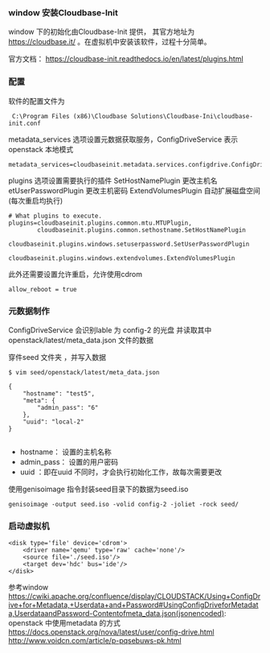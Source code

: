 ### window 安装Cloudbase-Init

window 下的初始化由Cloudbase-Init 提供， 其官方地址为 https://cloudbase.it/ 。在虚拟机中安装该软件，过程十分简单。

官方文档： https://cloudbase-init.readthedocs.io/en/latest/plugins.html

###  配置
 软件的配置文件为
```
 C:\Program Files (x86)\Cloudbase Solutions\Cloudbase-Ini\cloudbase-init.conf
```
metadata_services 选项设置元数据获取服务，ConfigDriveService 表示openstack 本地模式
```
metadata_services=cloudbaseinit.metadata.services.configdrive.ConfigDriveService,
```
plugins 选项设置需要执行的插件
SetHostNamePlugin 更改主机名
etUserPasswordPlugin 更改主机密码
ExtendVolumesPlugin 自动扩展磁盘空间(每次重启均执行)

```
# What plugins to execute.
plugins=cloudbaseinit.plugins.common.mtu.MTUPlugin,
        cloudbaseinit.plugins.common.sethostname.SetHostNamePlugin
        cloudbaseinit.plugins.windows.setuserpassword.SetUserPasswordPlugin
        cloudbaseinit.plugins.windows.extendvolumes.ExtendVolumesPlugin
```
此外还需要设置允许重启，允许使用cdrom
```
allow_reboot = true
```
###  元数据制作

ConfigDriveService 会识别lable 为 config-2 的光盘
并读取其中 openstack/latest/meta_data.json 文件的数据

穿件seed 文件夹 ，并写入数据
```
$ vim seed/openstack/latest/meta_data.json

{
    "hostname": "test5",
    "meta": {
        "admin_pass": "6"
    },
    "uuid": "local-2"
}


```
* hostname： 设置的主机名称
* admin_pass： 设置的用户密码
* uuid ：即在uuid 不同时，才会执行初始化工作，故每次需要更改


使用genisoimage 指令封装seed目录下的数据为seed.iso
```
genisoimage -output seed.iso -volid config-2 -joliet -rock seed/
```
###  启动虚拟机

```
<disk type='file' device='cdrom'>
    <driver name='qemu' type='raw' cache='none'/>
    <source file='./seed.iso'/>
    <target dev='hdc' bus='ide'/>
</disk>
```
参考window
https://cwiki.apache.org/confluence/display/CLOUDSTACK/Using+ConfigDrive+for+Metadata,+Userdata+and+Password#UsingConfigDriveforMetadata,UserdataandPassword-Contentofmeta_data.json(jsonencoded):
openstack 中使用metadata 的方式
https://docs.openstack.org/nova/latest/user/config-drive.html
http://www.voidcn.com/article/p-pqsebuws-pk.html
